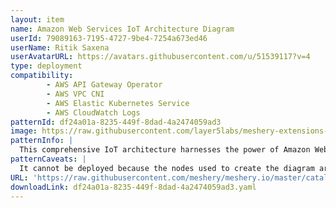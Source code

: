 ```yaml
---
layout: item
name: Amazon Web Services IoT Architecture Diagram
userId: 79089163-7195-4727-9be4-7254a673ed46
userName: Ritik Saxena
userAvatarURL: https://avatars.githubusercontent.com/u/51539117?v=4
type: deployment
compatibility: 
        - AWS API Gateway Operator
        - AWS VPC CNI
        - AWS Elastic Kubernetes Service
        - AWS CloudWatch Logs
patternId: df24a01a-8235-449f-8dad-4a2474059ad3
image: https://raw.githubusercontent.com/layer5labs/meshery-extensions-packages/master/action-assets/design-assets/df24a01a-8235-449f-8dad-4a2474059ad3.png
patternInfo: |
  This comprehensive IoT architecture harnesses the power of Amazon Web Services (AWS) to create a robust and scalable Internet of Things (IoT) ecosystem
patternCaveats: |
  It cannot be deployed because the nodes used to create the diagram are shapes and not components.
URL: 'https://raw.githubusercontent.com/meshery/meshery.io/master/catalog/df24a01a-8235-449f-8dad-4a2474059ad3.yaml'
downloadLink: df24a01a-8235-449f-8dad-4a2474059ad3.yaml
---
```

